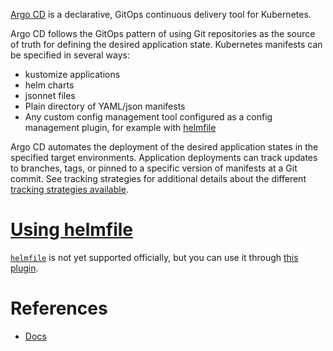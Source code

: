 [Argo CD](https://argo-cd.readthedocs.io/en/stable/) is a declarative, GitOps continuous delivery tool for Kubernetes.

Argo CD follows the GitOps pattern of using Git repositories as the source of truth for defining the desired application state. Kubernetes manifests can be specified in several ways:

- kustomize applications
- helm charts
- jsonnet files
- Plain directory of YAML/json manifests
- Any custom config management tool configured as a config management plugin, for example with [helmfile](#using-helmfile)

Argo CD automates the deployment of the desired application states in the specified target environments. Application deployments can track updates to branches, tags, or pinned to a specific version of manifests at a Git commit. See tracking strategies for additional details about the different [tracking strategies available](https://argo-cd.readthedocs.io/en/stable/user-guide/tracking_strategies/).

# [Using helmfile](https://github.com/travisghansen/argo-cd-helmfile)

[`helmfile`](helmfile.md) is not yet supported officially, but you can use it through [this plugin](https://github.com/travisghansen/argo-cd-helmfile).


# References

* [Docs](https://argo-cd.readthedocs.io/en/stable/)
